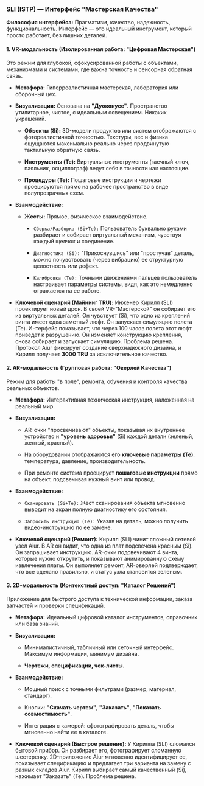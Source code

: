 ### SLI (ISTP) — Интерфейс "Мастерская Качества"

**Философия интерфейса:** Прагматизм, качество, надежность, функциональность. Интерфейс — это идеальный инструмент, который просто работает, без лишних деталей.

#### 1. VR-модальность (Изолированная работа: "Цифровая Мастерская")

Это режим для глубокой, сфокусированной работы с объектами, механизмами и системами, где важна точность и сенсорная обратная связь.

- **Метафора:** Гиперреалистичная мастерская, лаборатория или сборочный цех.
    
- **Визуализация:** Основана на **"Дуоконусе"**. Пространство утилитарное, чистое, с идеальным освещением. Никаких украшений.
    
    - **Объекты (Si):** 3D-модели продуктов или систем отображаются с фотореалистичной точностью. Текстуры, вес и физика ощущаются максимально реально через продвинутую тактильную обратную связь.
        
    - **Инструменты (Te):** Виртуальные инструменты (гаечный ключ, паяльник, осциллограф) ведут себя в точности как настоящие.
        
    - **Процедуры (Te):** Пошаговые инструкции и чертежи проецируются прямо на рабочее пространство в виде полупрозрачных схем.
        
- **Взаимодействие:**
    
    - **Жесты:** Прямое, физическое взаимодействие.
        
        - `Сборка/Разборка (Si+Te):` Пользователь буквально руками разбирает и собирает виртуальный механизм, чувствуя каждый щелчок и соединение.
            
        - `Диагностика (Si):` "Прикоснувшись" или "простучав" деталь, можно почувствовать (через вибрацию) ее структурную целостность или дефект.
            
        - `Калибровка (Te):` Точными движениями пальцев пользователь настраивает параметры системы, видя, как это немедленно отражается на ее работе.
            
- **Ключевой сценарий (Майнинг TRU):** Инженер Кирилл (SLI) проектирует новый дрон. В своей VR-"Мастерской" он собирает его из виртуальных деталей. Он чувствует (Si), что одно из креплений винта имеет едва заметный люфт. Он запускает симуляцию полета (Te). Интерфейс показывает, что через 100 часов полета этот люфт приведет к разрушению. Он изменяет конструкцию крепления, снова собирает и запускает симуляцию. Проблема решена. Протокол Aiur фиксирует создание сверхнадежного дизайна, и Кирилл получает **3000 TRU** за исключительное качество.
    

#### 2. AR-модальность (Групповая работа: "Оверлей Качества")

Режим для работы "в поле", ремонта, обучения и контроля качества реальных объектов.

- **Метафора:** Интерактивная техническая инструкция, наложенная на реальный мир.
    
- **Визуализация:**
    
    - AR-очки "просвечивают" объекты, показывая их внутреннее устройство и **"уровень здоровья"** (Si) каждой детали (зеленый, желтый, красный).
        
    - На оборудовании отображаются его **ключевые параметры (Te)**: температура, давление, производительность.
        
    - При ремонте система проецирует **пошаговые инструкции** прямо на объект, подсвечивая нужный винт или провод.
        
- **Взаимодействие:**
    
    - `Сканировать (Si+Te):` Жест сканирования объекта мгновенно выводит на экран полную диагностику его состояния.
        
    - `Запросить Инструкцию (Te):` Указав на деталь, можно получить видео-инструкцию по ее замене.
        
- **Ключевой сценарий (Ремонт):** Кирилл (SLI) чинит сложный сетевой узел Aiur. В AR он видит, что одна из плат подсвечена красным (Si). Он запрашивает инструкцию. AR-очки подсвечивают 4 винта, которые нужно открутить, и показывают анимированную схему извлечения платы. Он выполняет ремонт, AR-оверлей подтверждает, что все сделано правильно, и статус узла становится зеленым.
    

#### 3. 2D-модальность (Контекстный доступ: "Каталог Решений")

Приложение для быстрого доступа к технической информации, заказа запчастей и проверки спецификаций.

- **Метафора:** Идеальный цифровой каталог инструментов, справочник или база знаний.
    
- **Визуализация:**
    
    - Минималистичный, табличный или сеточный интерфейс. Максимум информации, минимум дизайна.
        
    - **Чертежи, спецификации, чек-листы.**
        
- **Взаимодействие:**
    
    - Мощный поиск с точными фильтрами (размер, материал, стандарт).
        
    - Кнопки: **"Скачать чертеж"**, **"Заказать"**, **"Показать совместимость"**.
        
    - Интеграция с камерой: сфотографировать деталь, чтобы мгновенно найти ее в каталоге.
        
- **Ключевой сценарий (Быстрое решение):** У Кирилла (SLI) сломался бытовой прибор. Он разбирает его, фотографирует сломанную шестеренку. 2D-приложение Aiur мгновенно идентифицирует ее, показывает спецификацию и предлагает три варианта на замену с разных складов Aiur. Кирилл выбирает самый качественный (Si), нажимает "Заказать" (Te). Проблема решена.